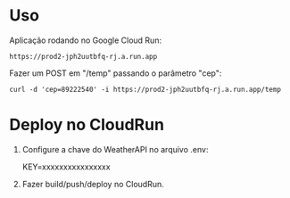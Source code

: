 # Uso

Aplicação rodando no Google Cloud Run:

    https://prod2-jph2uutbfq-rj.a.run.app

Fazer um POST em "/temp" passando o parâmetro "cep":

    curl -d 'cep=89222540' -i https://prod2-jph2uutbfq-rj.a.run.app/temp

# Deploy no CloudRun

1. Configure a chave do WeatherAPI no arquivo .env:

    KEY=xxxxxxxxxxxxxxxx

2. Fazer build/push/deploy no CloudRun.
